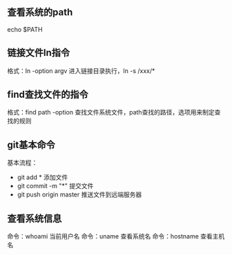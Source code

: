 ## 查看系统的path

echo $PATH

## 链接文件ln指令

格式：ln -option argv
进入链接目录执行，ln -s /xxx/*

## find查找文件的指令

格式：find path -option
查找文件系统文件，path查找的路径，选项用来制定查找的规则

## git基本命令

基本流程：
- git add *                 添加文件
- git commit -m "*"         提交文件
- git push origin master    推送文件到远端服务器

## 查看系统信息

命令：whoami   当前用户名
命令：uname    查看系统名
命令：hostname 查看主机名














